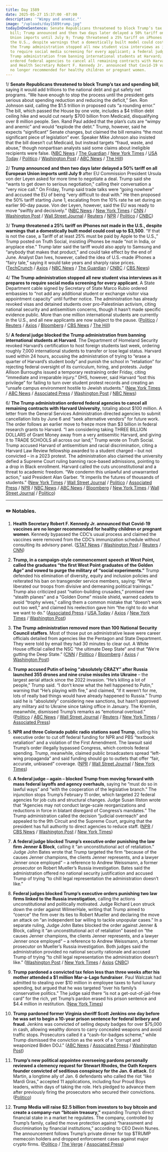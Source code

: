 ```yaml
---
title: Day 1589
date: 2025-05-27 15:37:00 -07:00
description: '"Wimpy and anemic."'
image: "/uploads/day1589trump.jpg"
todayInOneSentence: Senate Republicans threatened to block Trump’s tax and spending
  bill; Trump announced and then two days later delayed a 50% tariff on all European
  Union imports until July 9; Trump threatened a 25% tariff on iPhones not made in
  the U.S., despite warnings that a domestically built model could cost up to $3,500;
  the Trump administration stopped all new student visa interviews as it prepares
  to require social media screening for every applicant; a federal judge blocked the
  Trump administration from banning international students at Harvard; the Trump administration
  ordered federal agencies to cancel all remaining contracts with Harvard University;
  and Health Secretary Robert F. Kennedy Jr. announced that Covid-19 vaccines are
  no longer recommended for healthy children or pregnant women.
---
```


1/ **Senate Republicans threatened to block Trump’s tax and spending bill**, saying it would add trillions to the national debt and gut safety net programs. “We have enough to stop the process until the president gets serious about spending reduction and reducing the deficit,” Sen. Ron Johnson said, calling the $1.5 trillion in proposed cuts “a rounding error.” The bill, which passed the House by one vote, includes a $4 trillion debt ceiling hike and would cut nearly $700 billion from Medicaid, disqualifying over 8 million people. Sen. Rand Paul added that the plan’s cuts are “wimpy and anemic” and would “explode the debt.” Trump, however, said he expects “significant” Senate changes, but claimed the bill remains “the most significant piece of legislation” ever. Speaker Mike Johnson also insisted that the bill doesn’t cut Medicaid, but instead targets “fraud, waste, and abuse,” though nonpartisan analysts said some claims about ineligible recipients were false. ([NBC News](https://www.nbcnews.com/politics/congress/ron-johnson-says-enough-opposition-senate-hold-trumps-spending-bill-rcna208973) / [The Guardian](https://www.theguardian.com/us-news/2025/may/25/trump-beautiful-bill-republicans) / [New York Times](https://www.nytimes.com/2025/05/25/us/politics/fiscal-hawks-senate-house-bill.html) / [USA Today](https://www.usatoday.com/story/news/politics/2025/05/25/republicans-senate-trump-tax-bill/83851469007/) / [Politico](https://www.politico.com/news/2025/05/25/ron-johnson-megabill-spending-reductions-00369429) / [Washington Post](https://www.washingtonpost.com/politics/2025/05/25/big-beautiful-bill-midterms-trump/) / [ABC News](https://abcnews.go.com/Politics/gop-senator-resistance-trumps-big-beautiful-bill-stop/story?id=122179072) / [The Hill](https://thehill.com/homenews/sunday-talk-shows/5317970-mike-johnson-big-beautiful-bill-spending/))

2/ **Trump announced and then two days later delayed a 50% tariff on all European Union imports until July 9** after EU Commission President Ursula von der Leyen asked for more time to negotiate a deal. Trump said she “wants to get down to serious negotiation," calling their conversation a “very nice call.” On Friday, Trump said trade talks were “going nowhere” and accused the EU of being “very difficult to deal with.” He then proposed the 50% tariff starting June 1, escalating from the 10% rate he set during an earlier 90-day pause. Von der Leyen, however, said the EU was ready to move “swiftly and decisively.” ([NBC News](https://www.nbcnews.com/politics/trump-administration/trump-delays-50-tariffs-eu-july-9-rcna209026) / [New York Times](https://www.nytimes.com/2025/05/25/us/politics/trump-european-union-tariff.html) / [CNN](https://www.cnn.com/2025/05/25/business/trump-eu-tariff-delay) / [Washington Post](https://www.washingtonpost.com/politics/2025/05/25/trump-trade-tariffs-eu/) / [Wall Street Journal](https://www.wsj.com/politics/policy/trump-agrees-to-delay-eu-tariffs-cfebc4af) / [Reuters](https://www.reuters.com/business/trump-extends-deadline-reach-eu-trade-deal-until-july-9-2025-05-25/) / [NPR](https://www.npr.org/2025/05/23/nx-s1-5408573/trump-tariffs-eu-apple-iphones) / [Politico](https://www.politico.eu/article/donald-trump-eu-von-der-leyen-50-percent-tariff-standoff/) / [CNBC](https://www.cnbc.com/2025/05/27/trump-hails-positive-steps-in-us-eu-trade-talks-as-markets-await-deal.html))

3/ **Trump threatened a 25% tariff on iPhones not made in the U.S., despite warnings that a domestically built model could cost up to $3,500**. “If that is not the case, a Tariff of at least 25% must be paid by Apple to the U.S.,” Trump posted on Truth Social, insisting iPhones be made “not in India, or anyplace else.” Trump later said the tariff would also apply to Samsung and “anybody that makes that product,” and could take effect by the end of June. Analyst Dan Ives, however, called the idea of U.S.-made iPhones a “fairy tale,” saying it would take years and sharply raise prices. ([TechCrunch](https://techcrunch.com/2025/05/23/trump-threatens-25-tariffs-on-iphones-made-outside-the-us/) / [Axios](https://www.axios.com/2025/05/23/trump-tariff-apple-iphone) / [NBC News](https://www.nbcnews.com/business/business-news/trump-threatens-25-tariff-apple-not-start-making-iphones-america-rcna208709) / [The Guardian](https://www.theguardian.com/us-news/2025/may/23/donald-trump-threatens-25-percent-tariff-iphones-not-made-in-us) / [CNBC](https://www.cnbc.com/2025/05/23/trump-tariff-apple-iphones-not-made-in-the-us.html) / [CBS News](https://www.cbsnews.com/news/trump-apple-25-tariff-iphones/))

4/ **The Trump administration stopped all new student visa interviews as it prepares to require social media screening for every applicant**. A State Department cable signed by Secretary of State Marco Rubio ordered embassies to “not add any additional student or exchange visitor visa appointment capacity” until further notice. The administration has already revoked visas and detained students over pro-Palestinian activism, citing national security and antisemitism concerns, though it hasn’t made specific evidence public. More than one million international students are currently in the U.S., and all new applicants are now subject to the pause. ([Politico](https://www.politico.com/news/2025/05/27/trump-team-orders-stop-to-new-student-visa-interviews-as-it-weighs-expanding-social-media-vetting-00370501) / [Reuters](https://www.reuters.com/world/us/trump-administration-halts-scheduling-new-student-visa-appointments-2025-05-27/) / [Axios](https://www.axios.com/2025/05/27/student-visas-trump-social-media) / [Bloomberg](https://www.bloomberg.com/news/articles/2025-05-27/us-orders-pause-in-student-visa-interviews-ahead-of-new-vetting) / [CBS News](https://www.cbsnews.com/news/trump-administration-halting-student-visa-appointments-ahead-of-expanded-social-media-vetting/) / [The Hill](https://thehill.com/homenews/education/5320378-trump-international-students-visa-interviews/))

5/ **A federal judge blocked the Trump administration from banning international students at Harvard**. The Department of Homeland Security revoked Harvard’s certification to host foreign students last week, ordering roughly 7,000 international students to transfer or lose legal status. Harvard sued within 24 hours, accusing the administration of trying to “erase a quarter of Harvard’s student body” and punish the school in “retaliation” for rejecting federal oversight of its curriculum, hiring, and protests. Judge Allison Burroughs issued a temporary restraining order Friday, citing “immediate and irreparable injury.” DHS, however, said Harvard “lost this privilege” for failing to turn over student protest records and creating an “unsafe campus environment hostile to Jewish students.” ([New York Times](https://www.nytimes.com/2025/05/23/us/harvard-sues-trump-international-students-garber.html) / [ABC News](https://abcnews.go.com/US/harvard-sues-trump-admin-ban-school-enrolling-international/story?id=122111548) / [Associated Press](https://apnews.com/article/harvard-foreign-students-enrollment-trump-lawsuit-94b65866c563e67a7a7a3c79e90144d6) / [Washington Post](https://www.washingtonpost.com/education/2025/05/23/harvard-lawsuit-international-students-trump-administration/) / [NBC News](https://www.nbcnews.com/news/us-news/harvard-sues-trump-administration-move-block-foreign-student-enrollmen-rcna208723))

6/ **The Trump administration ordered federal agencies to cancel all remaining contracts with Harvard University**, totaling about $100 million. A letter from the General Services Administration directed agencies to submit cancellation lists by June 6 and “seek alternative vendors” for future work. The order follows an earlier move to freeze more than $3 billion in federal research grants to Harvard. “I am considering taking THREE BILLION DOLLARS of Grant Money away from a very antisemitic Harvard, and giving it to TRADE SCHOOLS all across our land,” Trump wrote on Truth Social. Trump accused Harvard of antisemitism and racial discrimination, citing a Harvard Law Review fellowship awarded to a student charged – but not convicted – in a 2023 protest. The administration also claimed the university defied a Supreme Court ruling banning race-based admissions, pointing to a drop in Black enrollment. Harvard called the cuts unconstitutional and a threat to academic freedom. “We condemn this unlawful and unwarranted action,” said President Alan Garber. “It imperils the futures of thousands of students.” ([New York Times](https://www.nytimes.com/2025/05/27/us/harvard-trump-federal-funds.html) / [Wall Street Journal](https://www.wsj.com/us-news/education/trump-administration-seeks-to-end-harvards-federal-contracts-990ad757) / [Politico](https://www.politico.com/news/2025/05/26/trump-harvard-grants-trade-schools-00369766) / [Associated Press](https://apnews.com/article/trump-harvard-federal-contracts-51d2d2618e1f0f5de39cb649644e1dae) / [NPR](https://www.npr.org/2025/05/27/nx-s1-5413188/trump-harvard-federal-funds) / [NBC News](https://www.nbcnews.com/news/us-news/trump-administration-seeks-end-federal-contracts-harvard-rcna209163) / [ABC News](https://abcnews.go.com/Politics/trump-call-federal-agencies-cancel-harvard-contracts-source/story?id=122226558) / [Bloomberg](https://www.bloomberg.com/news/articles/2025-05-27/trump-to-end-federal-contracts-with-harvard-university) / [New York Times](https://www.nytimes.com/2025/05/26/us/harvard-trump-trade-schools.html) / [Wall Street Journal](https://www.wsj.com/us-news/education/trump-threatens-to-redistribute-3-billion-in-harvard-grants-to-trade-schools-a4ebc64c) / [Politico](https://www.politico.com/news/2025/05/27/trump-administration-termination-harvard-contracts-00370243))


---

### ✏️ Notables.

1. **Health Secretary Robert F. Kennedy Jr. announced that Covid-19 vaccines are no longer recommended for healthy children or pregnant women**. Kennedy bypassed the CDC’s usual process and claimed the vaccines were removed from the CDC’s immunization schedule without consulting its advisory panel. ([STAT News](https://www.statnews.com/2025/05/27/covid-shots-pregnant-women-children-recommendation-change-hhs-secretary-kennedy/) / [Washington Post](https://www.washingtonpost.com/health/2025/05/27/covid-vaccine-children-recommendation-rfk/) / [Reuters](https://www.reuters.com/business/healthcare-pharmaceuticals/us-drops-covid-vaccine-recommendations-healthy-children-pregnant-women-2025-05-27/) / [CNN](https://www.cnn.com/2025/05/27/health/covid-vaccine-pregnant-women-children-recommendation))

2. **Trump, in a campaign-style commencement speech at West Point, called the graduates “the first West Point graduates of the Golden Age” and vowed to purge the military of “social experiments.”** Trump defended his elimination of diversity, equity and inclusion policies and reiterated his ban on transgender service members, saying: “We’ve liberated our troops from divisive and demeaning political trainings.” Trump also criticized past “nation-building crusades,” promised new “stealth planes” and a “Golden Dome” missile shield, warned cadets to avoid “trophy wives,” calling them a common mistake that “doesn’t work out too well,” and claimed his reelection gave him “the right to do what we want to do.” ([Associated Press](https://apnews.com/article/trump-commencement-army-west-point-graduates-ecbc20a0ce46350618dabae573e40556) / [USA Today](https://www.usatoday.com/story/news/politics/2025/05/25/trump-trophy-wives-west-point/83852583007/) / [Axios](https://www.axios.com/2025/05/24/trump-west-point-commencement) / [New York Times](https://www.nytimes.com/2025/05/24/us/politics/trump-speech-west-point-commencement.html) / [Washington Post](https://www.washingtonpost.com/politics/2025/05/24/trump-west-point-graduation-dei-military/))

3. **The Trump administration removed more than 100 National Security Council staffers**. Most of those put on administrative leave were career officials detailed from agencies like the Pentagon and State Department. They were told by email they had 30 minutes to clear out. A White House official called the NSC “the ultimate Deep State” and that “We’re gutting the Deep State.” ([CNN](https://www.cnn.com/2025/05/23/politics/national-security-council-administrative-leave-trump) / [Politico](https://www.politico.com/news/2025/05/23/trump-national-security-council-00368787) / [Bloomberg](https://www.bloomberg.com/news/articles/2025-05-23/trump-downsizes-national-security-council-in-latest-staff-cuts) / [Axios](https://www.bloomberg.com/news/articles/2025-05-23/trump-downsizes-national-security-council-in-latest-staff-cuts) / [Washington Post](https://www.bloomberg.com/news/articles/2025-05-23/trump-downsizes-national-security-council-in-latest-staff-cuts))

4. **Trump accused Putin of being “absolutely CRAZY” after Russia launched 355 drones and nine cruise missiles into Ukraine** – the largest aerial attack since the 2022 invasion. “He’s killing a lot of people,” Trump said. “I don’t know what the hell happened to Putin,” warning that “He’s playing with fire,” and claimed, “if it weren’t for me, lots of really bad things would have already happened to Russia.” Trump said he is “absolutely” considering new sanctions, but hasn’t approved any military aid to Ukraine since taking office in January. The Kremlin, meanwhile, dismissed Trump’s remarks as “emotional overload.” ([Politico](https://www.politico.com/news/2025/05/27/trump-putin-attack-ukraine-00370919) / [ABC News](https://abcnews.go.com/Politics/live-updates/trump-admin-live-updates/?id=121939393) / [Wall Street Journal](https://www.wsj.com/world/russia/trump-putin-russia-sanctions-truth-social-79738b06) / [Reuters](https://www.reuters.com/business/aerospace-defense/kremlin-trumps-remark-about-putin-being-crazy-there-is-some-emotional-overload-2025-05-26/) / [New York Times](https://www.nytimes.com/2025/05/26/world/europe/russia-ukraine-war-new-phase.html) / [Associated Press](https://apnews.com/article/russia-ukraine-war-drones-missiles-b34e72f0856b0f19219076463cce0414))

5. **NPR and three Colorado public radio stations sued Trump**, calling his executive order to cut off federal funding for NPR and PBS “textbook retaliation” and a violation of the First Amendment. The lawsuit said Trump’s order illegally bypassed Congress, which controls federal spending. Trump, meanwhile, claimed public broadcasters spread “left-wing propaganda” and said funding should go to outlets that offer “fair, accurate, unbiased” coverage. ([NPR](https://www.npr.org/2025/05/27/nx-s1-5413094/npr-public-radio-lawsuit-trump-funding-ban) / [Wall Street Journal](https://www.wsj.com/politics/policy/npr-challenges-trump-order-to-end-u-s-funding-of-public-media-e290d1aa) / [New York Times](https://www.nytimes.com/2025/05/27/business/media/npr-trump-lawsuit-executive-order-funding.html))

6. **A federal judge – again – blocked Trump from moving forward with mass federal layoffs and agency overhauls**, saying he “must do so in lawful ways” and “with the cooperation of the legislative branch.” The injunction stops Trump’s February 11 order, which targeted 22 federal agencies for job cuts and structural changes. Judge Susan Illston wrote that “Agencies may not conduct large-scale reorganizations and reductions in force in blatant disregard of Congress’s mandates.” The Trump administration called the decision “judicial overreach” and appealed to the 9th Circuit and the Supreme Court, arguing that the president has full authority to direct agencies to reduce staff. ([NPR](https://www.npr.org/2025/05/23/nx-s1-5407344/trump-government-reorganization-rif-pause) / [CBS News](https://www.cnbc.com/2025/05/23/judge-blocks-trump-federal-workforce-cuts.html) / [Washington Post](https://www.washingtonpost.com/politics/2025/05/23/federal-workers-trump-administration-layoffs-block-extended/) / [New York Times](https://www.nytimes.com/2025/05/23/us/politics/court-ruling-federal-layoffs-trump.html))

7. **A federal judge blocked Trump’s executive order punishing the law firm Jenner & Block**, calling it “an unconstitutional act of retaliation.” Judge John Bates wrote that Trump targeted the firm “because of the causes Jenner champions, the clients Jenner represents, and a lawyer Jenner once employed” – a reference to Andrew Weissmann, a former prosecutor on Robert Mueller’s Russia investigation. Bates said the administration offered no national security justification and accused Trump of trying “to chill legal representation the administration doesn’t like.” 

8. **Federal judges blocked Trump’s executive orders punishing two law firms linked to the Russia investigation**, calling the actions unconstitutional and politically motivated. Judge Richard Leon struck down the order against WilmerHale, writing that Trump aimed to “coerce” the firm over its ties to Robert Mueller and declaring the move an attack on “an independent bar willing to tackle unpopular cases.” In a separate ruling, Judge John Bates blocked the order against Jenner & Block, calling it “an unconstitutional act of retaliation” based on “the causes Jenner champions, the clients Jenner represents, and a lawyer Jenner once employed” – a reference to Andrew Weissmann, a former prosecutor on Mueller’s Russia investigation. Both judges said the administration provided no national security rationale and accused Trump of trying “to chill legal representation the administration doesn’t like.” ([Washington Post](https://www.washingtonpost.com/politics/2025/05/23/trump-jenner-block-order-struck-down/) / [New York Times](https://www.nytimes.com/2025/05/27/us/politics/trump-law-firms-wilmerhale.html) / [Axios](https://www.axios.com/2025/05/23/trump-executive-order-robert-mueller-jenner-block) [CNBC](https://www.nbcnews.com/politics/justice-department/trump-executive-order-targeting-jenner-law-firm-unconstitutional-judge-rcna205230))

9. **Trump pardoned a convicted tax felon less than three weeks after his mother attended a $1 million Mar-a-Lago fundraiser**. Paul Walczak had admitted to stealing over $10 million in employee taxes to fund luxury spending, but argued that he was targeted “over his family’s conservative politics.” The judge said there “is not a get-out-of-jail-free card” for the rich, yet Trump’s pardon erased his prison sentence and $4.4 million in restitution. ([New York Times](https://www.nytimes.com/2025/05/27/us/politics/trump-pardon-paul-walczak-tax-crimes.html))

10. **Trump pardoned former Virginia sheriff Scott Jenkins one day before he was set to begin a 10-year prison sentence for federal bribery and fraud**. Jenkins was convicted of selling deputy badges for over $75,000 in cash, allowing wealthy donors to carry concealed weapons and avoid traffic stops. Prosecutors called it a “cash-for-badges scheme,” while Trump dismissed the conviction as the work of a “corrupt and weaponized Biden DOJ.” ([ABC News](https://abcnews.go.com/Politics/trump-pardons-virginia-sheriff-convicted-federal-bribery-charges/story?id=122206606) / [Associated Press](https://apnews.com/article/sheriff-bribery-conviction-trump-pardon-3a35152ebb86d4ab4a2d3d018c0bda8e) / [Washington Post](https://www.washingtonpost.com/politics/2025/05/26/trump-pardons-sheriff-bribes/))

11. **Trump’s new political appointee overseeing pardons personally reviewed a clemency request for Stewart Rhodes, the Oath Keepers founder convicted of seditious conspiracy for the Jan. 6 attack**. Ed Martin, a longtime ally of Jan. 6 defendants who called the riot “like Mardi Gras,” accepted 11 applications, including four Proud Boys leaders, within days of taking the role. He’s pledged to advance them after previously firing the prosecutors who secured their convictions. ([Politico](https://www.politico.com/news/2025/05/27/ed-martin-stewart-rhodes-jan-6-pardon-00371222))

12. **Trump Media will raise $2.5 billion from investors to buy bitcoin and create a company-run “bitcoin treasury,”** expanding Trump’s direct financial stake in a market he regulates. The company, controlled by Trump’s family, called the move protection against “harassment and discrimination by financial institutions,” according to CEO Devin Nunes. The announcement follows Trump’s private dinner for top $TRUMP memecoin holders and dropped enforcement cases against major crypto firms. ([Politico](https://www.politico.com/news/2025/05/27/trump-social-media-crypto-bitcoin-00370168) / [The Verge](https://www.theverge.com/news/674684/trump-media-bitcoin-treasury-deal) / [Associated Press](https://apnews.com/article/trump-media-bitcoin-stock-sale-c2db8214871452b88950bc10b567d1ec))
